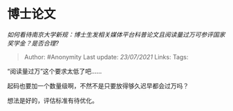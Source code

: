 # 博士论文
*如何看待南京大学新规：博士生发相关媒体平台科普论文且阅读量过万可参评国家奖学金？是否合理?*

> Author: #Anonymity
> Last update: *23/07/2021*
> Links:
> Tags:

“阅读量过万”这个要求太低了吧……

起码也要加一个数量级啊，不然不是只要放得够久迟早都会过万吗？

想法是好的，评估标准有待优化。

